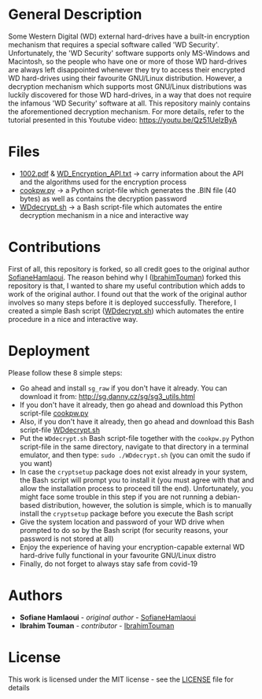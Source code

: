# General Description

Some Western Digital (WD) external hard-drives have a built-in encryption mechanism that requires a special software called 'WD Security'. Unfortunately, the 'WD Security' software supports only MS-Windows and Macintosh, so the people who have one or more of those WD hard-drives are always left disappointed whenever they try to access their encrypted WD hard-drives using their favourite GNU/Linux distribution. However, a decryption mechanism which supports most GNU/Linux distributions was luckily discovered for those WD hard-drives, in a way that does not require the infamous 'WD Security' software at all. This repository mainly contains the aforementioned decryption mechanism. For more details, refer to the tutorial presented in this Youtube video: https://youtu.be/Qz51UelzByA

# Files

* [1002.pdf](https://github.com/SifoHamlaoui/WD-Decrypte/blob/master/1002.pdf) & [WD_Encryption_API.txt](https://github.com/SifoHamlaoui/WD-Decrypte/blob/master/WD_Encryption_API.txt) -> carry information about the API and the algorithms used for the encryption process
* [cookpw.py](https://github.com/SifoHamlaoui/WD-Decrypte/blob/master/cookpw.py) -> a Python script-file which generates the .BIN file (40 bytes) as well as contains the decryption password
* [WDdecrypt.sh](https://github.com/IbrahimTouman/WD-Decrypte/blob/master/WDdecrypt.sh) -> a Bash script-file which automates the entire decryption mechanism in a nice and interactive way

# Contributions

First of all, this repository is forked, so all credit goes to the original author [SofianeHamlaoui](https://github.com/SofianeHamlaoui). The reason behind why I ([IbrahimTouman](https://github.com/IbrahimTouman)) forked this repository is that, I wanted to share my useful contribution which adds to work of the original author. I found out that the work of the original author involves so many steps before it is deployed successfully. Therefore, I created a simple Bash script ([WDdecrypt.sh](https://github.com/IbrahimTouman/WD-Decrypte/blob/master/WDdecrypt.sh)) which automates the entire procedure in a nice and interactive way.

# Deployment

Please follow these 8 simple steps:

* Go ahead and install `sg_raw` if you don't have it already. You can download it from: http://sg.danny.cz/sg/sg3_utils.html
* If you don't have it already, then go ahead and download this Python script-file [cookpw.py](https://github.com/IbrahimTouman/WD-Decrypte/blob/master/cookpw.py)
* Also, if you don't have it already, then go ahead and download this Bash script-file [WDdecrypt.sh](https://github.com/IbrahimTouman/WD-Decrypte/blob/master/WDdecrypt.sh)
* Put the `WDdecrypt.sh` Bash script-file together with the `cookpw.py` Python script-file in the same directory, navigate to that directory in a terminal emulator, and then type: `sudo ./WDdecrypt.sh` (you can omit the sudo if you want)
* In case the `cryptsetup` package does not exist already in your system, the Bash script will prompt you to install it (you must agree with that and allow the installation process to proceed till the end). Unfortunately, you might face some trouble in this step if you are not running a debian-based distribution, however, the solution is simple, which is to manually install the `cryptsetup` package before you execute the Bash script
* Give the system location and password of your WD drive when prompted to do so by the Bash script (for security reasons, your password is not stored at all)
* Enjoy the experience of having your encryption-capable external WD hard-drive fully functional in your favourite GNU/Linux distro
* Finally, do not forget to always stay safe from covid-19

# Authors
* **Sofiane Hamlaoui** - *original author* - [SofianeHamlaoui](https://github.com/SofianeHamlaoui)
* **Ibrahim Touman** - *contributor* - [IbrahimTouman](https://github.com/IbrahimTouman)

# License

This work is licensed under the MIT license - see the [LICENSE](https://github.com/IbrahimTouman/WD-Decrypte/blob/master/LICENSE) file for details
